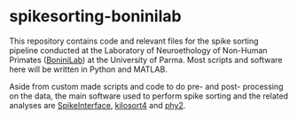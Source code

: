# spikesorting-boninilab

This repository contains code and relevant files for the spike sorting pipeline conducted at the Laboratory of Neuroethology of Non-Human Primates ([BoniniLab](https://boninilab.unipr.it/en/)) at the University of Parma. Most scripts and software here will be written in Python and MATLAB.

Aside from custom made scripts and code to do pre- and post- processing on the data, the main software used to perform spike sorting and the related analyses are [SpikeInterface](https://github.com/spikeinterface), [kilosort4](https://github.com/MouseLand/Kilosort) and [phy2](https://github.com/cortex-lab/phy).
